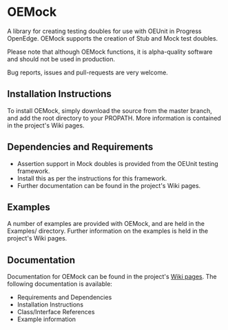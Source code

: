 OEMock
======

A library for creating testing doubles for use with OEUnit in Progress OpenEdge. 
OEMock supports the creation of Stub and Mock test doubles.

Please note that although OEMock functions, it is alpha-quality software and should not be used in production.

Bug reports, issues and pull-requests are very welcome.

Installation Instructions
-------------------------
To install OEMock, simply download the source from the master branch, and add the root directory to your PROPATH. More information is contained in the project's Wiki pages.

Dependencies and Requirements
-----------------------------

* Assertion support in Mock doubles is provided from the OEUnit testing framework.
 * Install this as per the instructions for this framework.
* Further documentation can be found in the project's Wiki pages.

Examples
--------
A number of examples are provided with OEMock, and are held in the Examples/ directory. Further information on the examples is held in the project's Wiki pages.

Documentation
-------------
Documentation for OEMock can be found in the project's [Wiki pages](../../wiki). The following documentation is available:
* Requirements and Dependencies
* Installation Instructions
* Class/Interface References
* Example information
